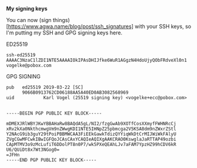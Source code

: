 **My signing keys**

You can now (sign things)[https://www.agwa.name/blog/post/ssh_signatures] with
your SSH keys, so I'm putting my SSH and GPG signing keys here.

ED25519

```
ssh-ed25519 AAAAC3NzaC1lZDI1NTE5AAAAIOkIPAsDHIJfke6WuR1AGgzN4HdoUjyQObFRdveXl0n1 vogelke@pobox.com
```

GPG SIGNING

```
pub   ed25519 2019-03-22 [SC]
      9066B0913762CD06188AA5A40ED0AB3082568969
uid           Karl Vogel (25519 signing key) <vogelke+ecc@pobox.com>


-----BEGIN PGP PUBLIC KEY BLOCK-----

mDMEXJRlWBYJKwYBBAHaRw8BAQdA5gL/NI2/fzgGwAb9XOTfCosXXmyfFWHNRcCj
xRv2kXa0NkthcmwgVm9nZWwgKDI1NTE5IHNpZ25pbmcga2V5KSA8dm9nZWxrZStl
Y2NAcG9ib3guY29tPoiPBBMWCAA3FiEEkGawkTdizQYYiqWkDtCrMIJWiWkFAlyU
ZVgCGwMFCwkIBwIGFQoJCAsCAxYCAQIeAQIXgAAKCRAO0KswglaJaRTTAP49ozbi
CApMTMV3o9zMcLufiT6DDolPT8n0P7/wk5PXeQEAhLJv7aFAM7YpzHZ99hCDV6kR
U6/QUiDt8x7Wt3NGog0=
=JFHn
-----END PGP PUBLIC KEY BLOCK-----
```

